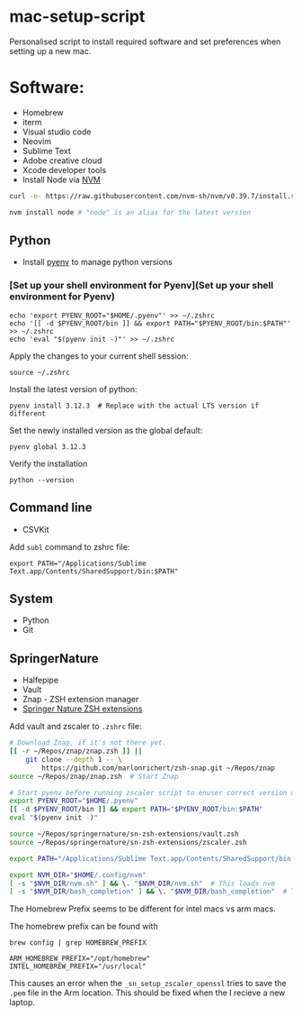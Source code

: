 # mac-setup-script

Personalised script to install required software and set preferences when setting up a new mac.

# Software:

- Homebrew
- iterm
- Visual studio code
- Neovim
- Sublime Text
- Adobe creative cloud
- Xcode developer tools
- Install Node via [NVM](https://github.com/nvm-sh/nvm)

```bash
curl -o- https://raw.githubusercontent.com/nvm-sh/nvm/v0.39.7/install.sh | bash
```

```bash
nvm install node # "node" is an alias for the latest version
```

## Python 

- Install [pyenv](https://github.com/pyenv/pyenv?tab=readme-ov-file#homebrew-in-macos) to manage python versions

### [Set up your shell environment for Pyenv](Set up your shell environment for Pyenv)

```
echo 'export PYENV_ROOT="$HOME/.pyenv"' >> ~/.zshrc
echo '[[ -d $PYENV_ROOT/bin ]] && export PATH="$PYENV_ROOT/bin:$PATH"' >> ~/.zshrc
echo 'eval "$(pyenv init -)"' >> ~/.zshrc
```

Apply the changes to your current shell session:

```
source ~/.zshrc
```

Install the latest version of python:

```
pyenv install 3.12.3  # Replace with the actual LTS version if different
```

Set the newly installed version as the global default:

```
pyenv global 3.12.3
```

Verify the installation

```
python --version
```

## Command line

- CSVKit

Add `subl` command to zshrc file:

  `export PATH="/Applications/Sublime Text.app/Contents/SharedSupport/bin:$PATH"`

## System

- Python
- Git

## SpringerNature

- Halfepipe
- Vault
- Znap - ZSH extension manager
- [Springer Nature ZSH extensions](https://github.com/springernature/sn-zsh-extensions/tree/main)

Add vault and zscaler to `.zshrc` file:

```bash
# Download Znap, if it's not there yet.
[[ -r ~/Repos/znap/znap.zsh ]] ||
    git clone --depth 1 -- \
        https://github.com/marlonrichert/zsh-snap.git ~/Repos/znap
source ~/Repos/znap/znap.zsh  # Start Znap

# Start pyenv before running zscaler script to enuser correct version of python
export PYENV_ROOT="$HOME/.pyenv"
[[ -d $PYENV_ROOT/bin ]] && export PATH="$PYENV_ROOT/bin:$PATH"
eval "$(pyenv init -)"

source ~/Repos/springernature/sn-zsh-extensions/vault.zsh
source ~/Repos/springernature/sn-zsh-extensions/zscaler.zsh

export PATH="/Applications/Sublime Text.app/Contents/SharedSupport/bin:$PATH"

export NVM_DIR="$HOME/.config/nvm"
[ -s "$NVM_DIR/nvm.sh" ] && \. "$NVM_DIR/nvm.sh"  # This loads nvm
[ -s "$NVM_DIR/bash_completion" ] && \. "$NVM_DIR/bash_completion"  # This loads nvm bash_completion
```

The Homebrew Prefix seems to be different for intel macs vs arm macs.

The homebrew prefix can be found with 

```
brew config | grep HOMEBREW_PREFIX
```

```
ARM_HOMEBREW_PREFIX="/opt/homebrew"
INTEL_HOMEBREW_PREFIX="/usr/local"
```

This causes an error when the `_sn_setup_zscaler_openssl` tries to save the `.pem` file in the Arm location.
This should be fixed when the I recieve a new laptop.
